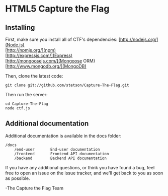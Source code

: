 # HTML5 Capture the Flag

## Installing

First, make sure you install all of CTF's dependencies:
[http://nodejs.org/](Node.js)   
[http://npmjs.org/](npm)   
[http://expressjs.com/](Express)   
[http://mongoosejs.com/](Mongoose ORM)   
[http://www.mongodb.org/](MongoDB)   

Then, clone the latest code:

	git clone git://github.com/stetson/Capture-The-Flag.git

Then run the server:

	cd Capture-The-Flag
	node ctf.js

## Additional documentation

Additional documentation is available in the docs folder:

	/docs
		/end-user		End-user documentation
		/frontend		Frontend API documentation
		/backend		Backend API documentation

If you have any additional questions, or think you have found a bug,
feel free to open an issue on the issue tracker, and we'll get back to you
as soon as possible.

-The Capture the Flag Team